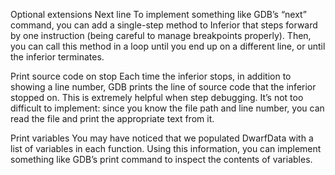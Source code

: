 Optional extensions
Next line
To implement something like GDB’s “next” command, you can add a single-step method to Inferior that steps forward by one instruction (being careful to manage breakpoints properly). Then, you can call this method in a loop until you end up on a different line, or until the inferior terminates.

Print source code on stop
Each time the inferior stops, in addition to showing a line number, GDB prints the line of source code that the inferior stopped on. This is extremely helpful when step debugging. It’s not too difficult to implement: since you know the file path and line number, you can read the file and print the appropriate text from it.

Print variables
You may have noticed that we populated DwarfData with a list of variables in each function. Using this information, you can implement something like GDB’s print command to inspect the contents of variables.
